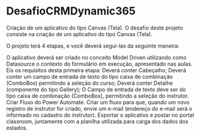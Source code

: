 # DesafioCRMDynamic365
 Criação de um aplicativo do tipo Canvas (Tela).
O desafio deste projeto consiste na criação de um aplicativo do tipo Canvas (Tela).

 
O projeto terá 4 etapas, e você deverá segui-las da seguinte maneira:
 
O aplicativo deverá ser criado no conceito Model Driven utilizando como Datasource o contexto do formulário em execução, apresentado nas aulas. Eis os requisitos desta primeira etapa:
Deverá conter Cabeçalho;
Deverá conter um campo de entrada de texto do tipo caixa de combinação (ComboBox) permitindo a seleção do curso;
Deverá conter Detalhe (componente do tipo Gallery);
O Campo de entrada de texto deve ser do tipo caixa de combinação (ComboBox), permitindo a seleção do instrutor.
Criar Fluxo do Power Automate.
Criar um fluxo para que, quando um novo registro de instrutor for criado, envie um e-mail (endereço do e-mail será o informado no cadastro do instrutor). 
Exportar o aplicativo e postar no portal classroom, juntamente com a planilha utilizada para carga dos dados dos estados.
